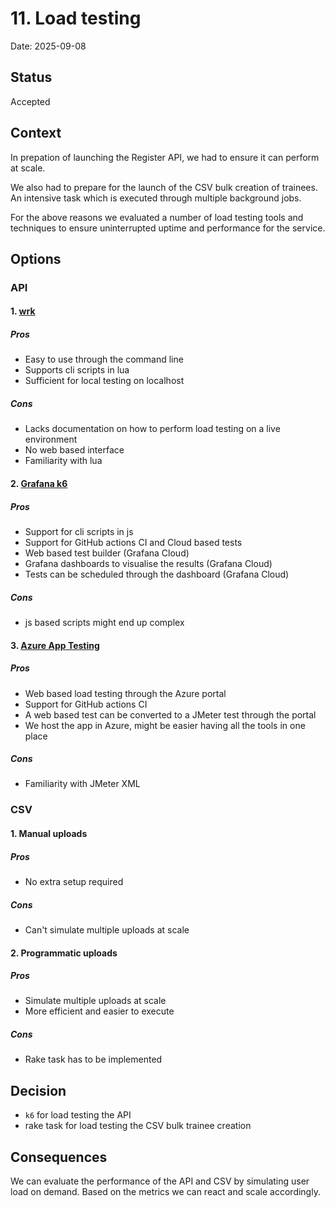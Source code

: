 # 11. Load testing

Date: 2025-09-08

## Status

Accepted

## Context

In prepation of launching the Register API, we had to ensure it can perform at scale.

We also had to prepare for the launch of the CSV bulk creation of trainees. An intensive task which is executed
through multiple background jobs.

For the above reasons we evaluated a number of load testing tools and techniques to ensure uninterrupted uptime and performance for the service.

## Options

### API

#### 1. [wrk](https://github.com/wg/wrk)

##### Pros

* Easy to use through the command line
* Supports cli scripts in lua
* Sufficient for local testing on localhost

##### Cons

* Lacks documentation on how to perform load testing on a live environment
* No web based interface
* Familiarity with lua

#### 2. [Grafana k6](https://k6.io/)

##### Pros

* Support for cli scripts in js
* Support for GitHub actions CI and Cloud based tests
* Web based test builder (Grafana Cloud)
* Grafana dashboards to visualise the results (Grafana Cloud)
* Tests can be scheduled through the dashboard (Grafana Cloud)

##### Cons

* js based scripts might end up complex

#### 3. [Azure App Testing](https://azure.microsoft.com/en-us/products/app-testing/)

##### Pros

* Web based load testing through the Azure portal
* Support for GitHub actions CI
* A web based test can be converted to a JMeter test through the portal
* We host the app in Azure, might be easier having all the tools in one place

##### Cons

* Familiarity with JMeter XML

### CSV

#### 1. Manual uploads

##### Pros

* No extra setup required

##### Cons

* Can't simulate multiple uploads at scale

#### 2. Programmatic uploads

##### Pros

* Simulate multiple uploads at scale
* More efficient and easier to execute

##### Cons

* Rake task has to be implemented

## Decision

* `k6` for load testing the API
* rake task for load testing the CSV bulk trainee creation

## Consequences

We can evaluate the performance of the API and CSV by simulating user load on demand. Based on the metrics we can react and scale accordingly.
